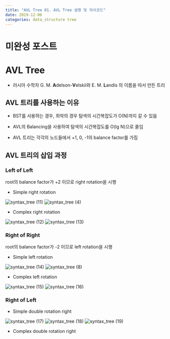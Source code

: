 ```yaml
---
title: "AVL Tree 01. AVL Tree 설명 및 의사코드"
date: 2019-12-06
categories: data_structure tree
---
```


# 미완성 포스트

# AVL Tree

* 러시아 수학자 G. M. **A**delson-**V**elskii와 E. M. **L**andis 의 이름을 따서 만든 트리 

## AVL 트리를 사용하는 이유

* BST를 사용하는 경우, 최악의 경우 탐색의 시간복잡도가 O(N)까지 갈 수 있음

* AVL의 Balancing을 사용하여 탐색의 시간복잡도를 O(lg N)으로 줄임

* AVL 트리는 각각의 노드들에서 +1, 0, -1의 balance factor를 가짐

## AVL 트리의 삽입 과정

### Left of Left

root의 balance factor가 +2 이므로 right rotation을 시행

* Simple right rotation

![syntax_tree (11)](https://user-images.githubusercontent.com/26007107/70288917-8781cf80-1816-11ea-8f8d-fd6c7b3de40d.png)
![syntax_tree (4)](https://user-images.githubusercontent.com/26007107/70288686-ba779380-1815-11ea-8de1-5a481a0c6ff4.png)

* Complex right rotation

![syntax_tree (12)](https://user-images.githubusercontent.com/26007107/70288933-98cadc00-1816-11ea-94e9-9000e22c1be5.png)
![syntax_tree (13)](https://user-images.githubusercontent.com/26007107/70288962-a84a2500-1816-11ea-9ce1-ca51cd4527b8.png)

### Right of Right

root의 balance factor가 -2 이므로 left rotation을 시행

* Simple left rotation

![syntax_tree (14)](https://user-images.githubusercontent.com/26007107/70288974-b5671400-1816-11ea-94a4-afd8d7a9da60.png)
![syntax_tree (8)](https://user-images.githubusercontent.com/26007107/70288857-4be70580-1816-11ea-9174-03d9f6b57120.png)

* Complex left rotation

![syntax_tree (15)](https://user-images.githubusercontent.com/26007107/70288996-c44dc680-1816-11ea-960b-8398db13ecfb.png)
![syntax_tree (16)](https://user-images.githubusercontent.com/26007107/70289012-d2034c00-1816-11ea-8fed-83b62b630e13.png)

### Right of Left

* Simple double rotation right

![syntax_tree (17)](https://user-images.githubusercontent.com/26007107/70289104-17277e00-1817-11ea-95d7-a4cb1c6d8145.png)
![syntax_tree (18)](https://user-images.githubusercontent.com/26007107/70289119-20184f80-1817-11ea-8140-47145978530e.png)
![syntax_tree (19)](https://user-images.githubusercontent.com/26007107/70289126-27d7f400-1817-11ea-9db5-fac84639f577.png)

* Complex double rotation right


